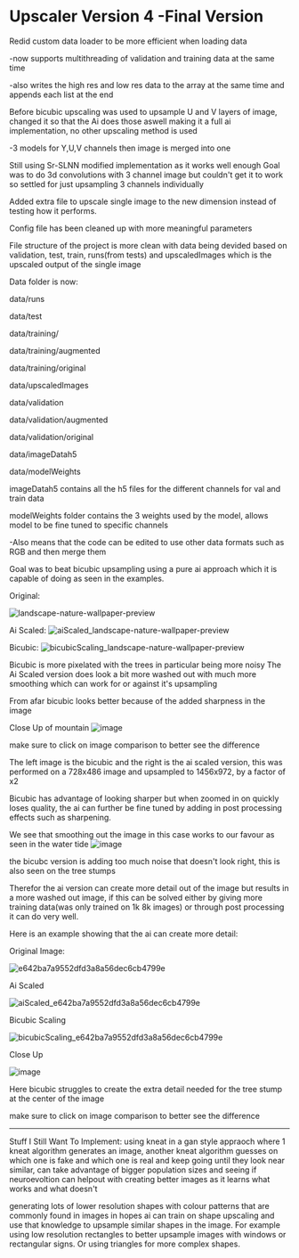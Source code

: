 # Upscaler Version 4 -Final Version

Redid custom data loader to be more efficient when loading data

-now supports multithreading of validation and training data at the same time

-also writes the high res and low res data to the array at the same time and appends each list at the end

Before bicubic upscaling was used to upsample U and V layers of image, changed it so that the Ai does those aswell making it a full ai implementation, no other upscaling method is used

-3 models for Y,U,V channels then image is merged into one

Still using Sr-SLNN modified implementation as it works well enough
Goal was to do 3d convolutions with 3 channel image but couldn't get it to work so settled for just upsampling 3 channels individually

Added extra file to upscale single image to the new dimension instead of testing how it performs.

Config file has been cleaned up with more meaningful parameters

File structure of the project is more clean with data being devided based on validation, test, train, runs(from tests) and upscaledImages which is the upscaled output of the single image

Data folder is now:

data/runs

data/test


data/training/

data/training/augmented

data/training/original


data/upscaledImages


data/validation

data/validation/augmented

data/validation/original


data/imageDatah5


data/modelWeights


imageDatah5 contains all the h5 files for the different channels for val and train data

modelWeights folder contains the 3 weights used by the model, allows model to be fine tuned to specific channels

-Also means that the code can be edited to use other data formats such as RGB and then merge them

Goal was to beat bicubic upsampling using a pure ai approach which it is capable of doing as seen in the examples.

Original:

![landscape-nature-wallpaper-preview](https://user-images.githubusercontent.com/66267343/169445354-d6f61094-7951-488e-9b0b-e39377079f27.jpg)


Ai Scaled:
![aiScaled_landscape-nature-wallpaper-preview](https://user-images.githubusercontent.com/66267343/169442279-33419925-34e6-484c-94cd-124e9b733c53.jpg)


Bicubic:
![bicubicScaling_landscape-nature-wallpaper-preview](https://user-images.githubusercontent.com/66267343/169442280-d37790e4-c917-4bfc-ab28-3dd784fb1288.jpg)

Bicubic is more pixelated with the trees in particular being more noisy
The Ai Scaled version does look a bit more washed out with much more smoothing which can work for or against it's upsampling

From afar bicubic looks better because of the added sharpness in the image

Close Up of mountain
![image](https://user-images.githubusercontent.com/66267343/169442576-930bcb2e-c3c8-400c-8ccd-035ae8f38917.png)

make sure to click on image comparison to better see the difference

The left image is the bicubic and the right is the ai scaled version,
this was performed on a 728x486 image and upsampled to 1456x972, by a factor of x2

Bicubic has advantage of looking sharper but when zoomed in on quickly loses quality, the ai can further be fine tuned by adding in post processing effects such as sharpening.

We see that smoothing out the image in this case works to our favour as seen in the water tide
![image](https://user-images.githubusercontent.com/66267343/169444996-3ee4175f-3cda-4634-8108-7f72d15bb66e.png)

the bicubc version is adding too much noise that doesn't look right, this is also seen on the tree stumps

Therefor the ai version can create more detail out of the image but results in a more washed out image, if this can be solved either by giving more training data(was only trained on 1k 8k images) or through post processing it can do very well.

Here is an example showing that the ai can create more detail:

Original Image:

![e642ba7a9552dfd3a8a56dec6cb4799e](https://user-images.githubusercontent.com/66267343/169446222-d20f67ef-0a0d-4efa-8690-2696438b6880.jpg)

Ai Scaled

![aiScaled_e642ba7a9552dfd3a8a56dec6cb4799e](https://user-images.githubusercontent.com/66267343/169446252-05763888-b427-4006-98d2-8167ebd57912.jpg)


Bicubic Scaling

![bicubicScaling_e642ba7a9552dfd3a8a56dec6cb4799e](https://user-images.githubusercontent.com/66267343/169446262-f9b6faaa-aced-44d1-b13f-be6e7a6f0c34.jpg)


Close Up

![image](https://user-images.githubusercontent.com/66267343/169446364-da659037-f567-4692-a7f3-b9b8296e647b.png)


Here bicubic struggles to create the extra detail needed for the tree stump at the center of the image

make sure to click on image comparison to better see the difference

----------

Stuff I Still Want To Implement:
using kneat in a gan style appraoch where 1 kneat algorithm generates an image, another kneat algorithm guesses on which one is fake and which one is real and keep going until they look near similar, can take advantage of bigger population sizes and seeing if neuroevoltion can helpout with creating better images as it learns what works and what doesn't

generating lots of lower resolution shapes with colour patterns that are commonly found in images in hopes ai can train on shape upscaling and use that knowledge to upsample similar shapes in the image. For example using low resolution rectangles to better upsample images with windows or rectangular signs. Or using triangles for more complex shapes.
